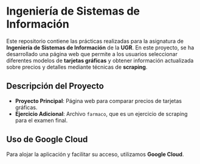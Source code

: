 # Ingeniería de Sistemas de Información

Este repositorio contiene las prácticas realizadas para la asignatura de **Ingeniería de Sistemas de Información** de la **UGR**. En este proyecto, se ha desarrollado una página web que permite a los usuarios seleccionar diferentes modelos de **tarjetas gráficas** y obtener información actualizada sobre precios y detalles mediante técnicas de **scraping**.

## Descripción del Proyecto

- **Proyecto Principal**: Página web para comparar precios de tarjetas gráficas.
- **Ejercicio Adicional**: Archivo `farmaco`, que es un ejercicio de scraping para el examen final.

## Uso de Google Cloud

Para alojar la aplicación y facilitar su acceso, utilizamos **Google Cloud**.
